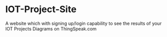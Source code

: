 # IOT-Project-Site
A website which with signing up/login capability to see the results of your IOT Projects Diagrams on ThingSpeak.com
